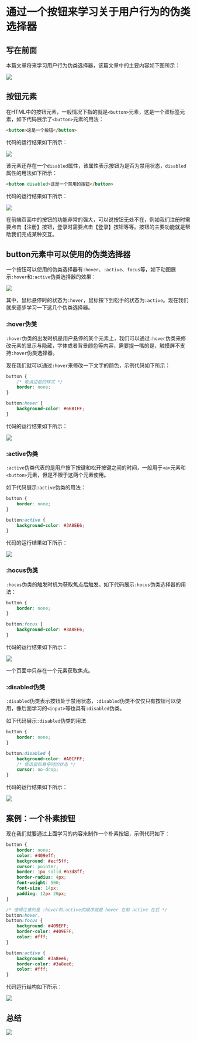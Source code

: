 # 通过一个按钮来学习关于用户行为的伪类选择器

## 写在前面

本篇文章将来学习用户行为伪类选择器，该篇文章中的主要内容如下图所示：

![](image/00_%E5%AF%BC%E8%AF%BB.png)

## 按钮元素

在HTML中的按钮元素，一般情况下指的就是`<button>`元素，这是一个双标签元素，如下代码展示了`<button>`元素的用法：

```html
<button>这是一个按钮</button>
```


代码的运行结果如下所示：

![](image/01_button%E5%85%83%E7%B4%A0.png)

该元素还存在一个`disabled`属性，该属性表示按钮为是否为禁用状态，`disabled`属性的用法如下所示：

```html
<button disabled>这是一个禁用的按钮</button>
```


代码的运行结果如下所示：

![](image/02_disabled%E5%B1%9E%E6%80%A7.png)

在前端页面中的按钮的功能非常的强大，可以说按钮无处不在，例如我们注册时需要点击【注册】按钮，登录时需要点击【登录】按钮等等。按钮的主要功能就是帮助我们完成某种交互。

## button元素中可以使用的伪类选择器

一个按钮可以使用的伪类选择器有`:hover`、`:active`、`focus`等，如下动图展示`:hover`和`:active`伪类选择器的效果：

![](image/03_%E6%8C%89%E9%92%AE%E5%85%83%E7%B4%A0%E5%8C%85%E5%90%AB%E7%9A%84%E4%BC%AA%E7%B1%BB%E9%80%89%E6%8B%A9%E5%99%A8.gif)

其中，鼠标悬停时的状态为`:hover`，鼠标按下到松手的状态为`:active`。现在我们就来逐步学习一下这几个伪类选择器。

### :hover伪类

`:hover`伪类的出发时机是用户悬停的某个元素上，我们可以通过`:hover`伪类来修改元素的显示与隐藏，字体或者背景颜色等内容，需要提一嘴的是，触摸屏不支持`:hover`伪类选择器。

现在我们就可以通过`:hover`来修改一下文字的颜色，示例代码如下所示：

```css
button {
    /* 取消边框的样式 */
    border: none;
}

button:hover {
    background-color: #66B1FF;
}
```


代码的运行结果如下所示：

![](image/04_hover%E4%BC%AA%E7%B1%BB.gif)

### :active伪类

`:active`伪类代表的是用户按下按键和松开按键之间的时间，一般用于`<a>`元素和`<button>`元素，但是不限于这两个元素使用。

如下代码展示`:active`伪类的用法：

```css
button {
    border: none;
}

button:active {
    background-color: #3A8EE6;
}
```


代码的运行结果如下所示：

![](image/05_active%E4%BC%AA%E7%B1%BB.gif)

### :hocus伪类

`:hocus`伪类的触发时机为获取焦点后触发。如下代码展示`:hocus`伪类选择器的用法：

```css
button {
    border: none;
}

button:focus {
    background-color: #3A8EE6;
}
```


代码的运行结果如下所示：

![](image/05_focus%E4%BC%AA%E7%B1%BB.gif)

一个页面中只存在一个元素获取焦点。

### :disabled伪类

`:disabled`伪类表示按钮处于禁用状态，`:disabled`伪类不仅仅只有按钮可以使用，像后面学习的`<input>`等也具有`:disabled`伪类。

如下代码展示`:disabled`伪类的用法

```css
button {
    border: none;
}

button:disabled {
    background-color: #A0CFFF;
    /* 修改鼠标悬停时的状态 */
    cursor: no-drop;
}
```


代码的运行结果如下所示：

![](image/06_disabled%E4%BC%AA%E7%B1%BB.png)

## 案例：一个朴素按钮

现在我们就要通过上面学习的内容来制作一个朴素按钮，示例代码如下：

```css
button {
    border: none;
    color: #409eff;
    background: #ecf5ff;
    cursor: pointer;
    border: 1px solid #b3d8ff;
    border-radius: 4px;
    font-weight: 500;
    font-size: 14px;
    padding: 12px 20px;
}

/* 值得注意的是 :hover和:active的顺序就是 hover 在前 active 在后 */
button:hover,
button:focus {
    background: #409EFF;
    border-color: #409EFF;
    color: #fff;
}

button:active {
    background: #3a8ee6;
    border-color: #3a8ee6;
    color: #fff;
}

```


代码运行结构如下所示：

![](image/07_%E6%9C%B4%E7%B4%A0%E6%8C%89%E9%92%AE.gif)

## 总结

![](image/%E6%80%BB%E7%BB%93.png)

